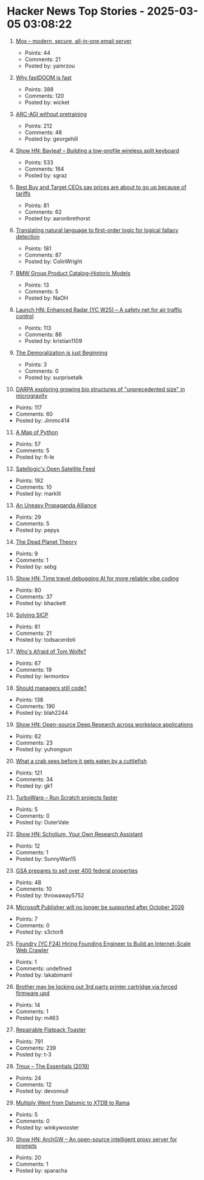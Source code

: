 # Hacker News Top Stories - 2025-03-05 03:08:22

1. [Mox – modern, secure, all-in-one email server](https://www.xmox.nl/)
   - Points: 44
   - Comments: 21
   - Posted by: yamrzou

2. [Why fastDOOM is fast](https://fabiensanglard.net/fastdoom/index.html)
   - Points: 388
   - Comments: 120
   - Posted by: wicket

3. [ARC-AGI without pretraining](https://iliao2345.github.io/blog_posts/arc_agi_without_pretraining/arc_agi_without_pretraining.html)
   - Points: 212
   - Comments: 48
   - Posted by: georgehill

4. [Show HN: Bayleaf – Building a low-profile wireless split keyboard](https://www.graz.io/articles/bayleaf-wireless-keyboard)
   - Points: 533
   - Comments: 164
   - Posted by: sgraz

5. [Best Buy and Target CEOs say prices are about to go up because of tariffs](https://www.theverge.com/news/624254/best-buy-target-raise-prices-tariffs)
   - Points: 81
   - Comments: 62
   - Posted by: aaronbrethorst

6. [Translating natural language to first-order logic for logical fallacy detection](https://arxiv.org/abs/2405.02318)
   - Points: 181
   - Comments: 87
   - Posted by: ColinWright

7. [BMW Group Product Catalog–Historic Models](https://www.bmwgroup-classic.com/en/history/historic-modeloverview-bmw.html)
   - Points: 13
   - Comments: 5
   - Posted by: NaOH

8. [Launch HN: Enhanced Radar (YC W25) – A safety net for air traffic control](undefined)
   - Points: 113
   - Comments: 86
   - Posted by: kristian1109

9. [The Demoralization is just Beginning](https://geohot.github.io//blog/jekyll/update/2025/03/03/demoralization-is-just-beginning.html)
   - Points: 3
   - Comments: 0
   - Posted by: surprisetalk

10. [DARPA exploring growing bio structures of "unprecedented size" in microgravity](https://sam.gov/opp/426e5868fcf74dd4ada3768b00b09234/view)
   - Points: 117
   - Comments: 60
   - Posted by: Jimmc414

11. [A Map of Python](https://fi-le.net/pypi/)
   - Points: 57
   - Comments: 5
   - Posted by: fi-le

12. [Satellogic's Open Satellite Feed](https://tech.marksblogg.com/satellogic-open-data-feed.html)
   - Points: 192
   - Comments: 10
   - Posted by: marklit

13. [An Uneasy Propaganda Alliance](https://www.historytoday.com/archive/history-matters/uneasy-propaganda-alliance)
   - Points: 29
   - Comments: 5
   - Posted by: pepys

14. [The Dead Planet Theory](https://arealsociety.substack.com/p/the-dead-planet-theory)
   - Points: 9
   - Comments: 1
   - Posted by: sebg

15. [Show HN: Time travel debugging AI for more reliable vibe coding](https://nut.new)
   - Points: 80
   - Comments: 37
   - Posted by: bhackett

16. [Solving SICP](https://lockywolf.wordpress.com/2021/02/08/solving-sicp/)
   - Points: 81
   - Comments: 21
   - Posted by: todsacerdoti

17. [Who's Afraid of Tom Wolfe?](https://commonreader.wustl.edu/c/whos-afraid-of-tom-wolfe/)
   - Points: 67
   - Comments: 19
   - Posted by: lermontov

18. [Should managers still code?](https://theengineeringmanager.substack.com/p/should-managers-still-code)
   - Points: 138
   - Comments: 190
   - Posted by: blah2244

19. [Show HN: Open-source Deep Research across workplace applications](https://github.com/onyx-dot-app/onyx)
   - Points: 62
   - Comments: 23
   - Posted by: yuhongsun

20. [What a crab sees before it gets eaten by a cuttlefish](https://www.nytimes.com/2025/03/03/science/cuttlefish-camouflage-huting-crabs.html)
   - Points: 121
   - Comments: 34
   - Posted by: gk1

21. [TurboWarp – Run Scratch projects faster](https://turbowarp.org)
   - Points: 5
   - Comments: 0
   - Posted by: OuterVale

22. [Show HN: Scholium, Your Own Research Assistant](https://github.com/QDScholium/ScholiumAI)
   - Points: 12
   - Comments: 1
   - Posted by: SunnyWan15

23. [GSA prepares to sell over 400 federal properties](https://www.politico.com/news/2025/03/04/gsa-sell-400-federal-properties-00212071)
   - Points: 48
   - Comments: 10
   - Posted by: throwaway5752

24. [Microsoft Publisher will no longer be supported after October 2026](https://support.microsoft.com/en-gb/office/microsoft-publisher-will-no-longer-be-supported-after-october-2026-ee6302a2-4bc7-4841-babf-8e9be3acbfd7)
   - Points: 7
   - Comments: 0
   - Posted by: s3ctor8

25. [Foundry (YC F24) Hiring Founding Engineer to Build an Internet-Scale Web Crawler](https://www.ycombinator.com/companies/foundry/jobs/xtwLIsF-founding-engineer-large-scale-web-scraping-crawling)
   - Points: 1
   - Comments: undefined
   - Posted by: lakabimanil

26. [Brother may be locking out 3rd party printer cartridge via forced firmware upd](https://www.tomshardware.com/peripherals/printers/brother-accused-of-locking-down-third-party-printer-ink-cartridges-via-firmware-updates-removing-older-firmware-versions-from-support-portals)
   - Points: 14
   - Comments: 1
   - Posted by: m463

27. [Repairable Flatpack Toaster](https://www.kaseyhou.com/#/repairable-flatpack-toaster/)
   - Points: 791
   - Comments: 239
   - Posted by: t-3

28. [Tmux – The Essentials (2019)](https://davidwinter.dev/2019/03/14/tmux-the-essentials)
   - Points: 24
   - Comments: 12
   - Posted by: devonnull

29. [Multiply Went from Datomic to XTDB to Rama](https://blog.redplanetlabs.com/2025/03/04/how-multiply-went-from-datomic-to-xtdb-to-rama/)
   - Points: 5
   - Comments: 0
   - Posted by: winkywooster

30. [Show HN: ArchGW – An open-source intelligent proxy server for prompts](https://github.com/katanemo/archgw)
   - Points: 20
   - Comments: 1
   - Posted by: sparacha

